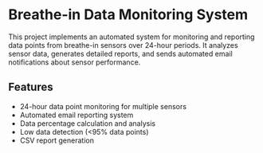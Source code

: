 # Breathe-in Data Monitoring System

This project implements an automated system for monitoring and reporting data points from breathe-in sensors over 24-hour periods. It analyzes sensor data, generates detailed reports, and sends automated email notifications about sensor performance.

## Features

- 24-hour data point monitoring for multiple sensors
- Automated email reporting system
- Data percentage calculation and analysis
- Low data detection (<95% data points)
- CSV report generation
